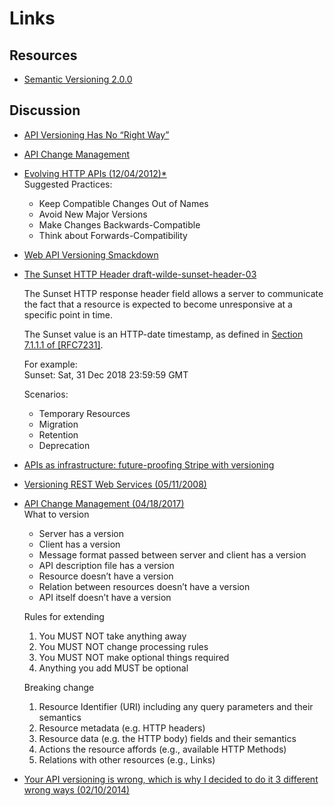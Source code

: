 # Links

## Resources
- [Semantic Versioning 2.0.0](https://semver.org)

## Discussion
- [API Versioning Has No “Right Way”](https://blog.apisyouwonthate.com/api-versioning-has-no-right-way-f3c75457c0b7)
- [API Change Management](https://blog.goodapi.co/api-change-management-2fe5bba32e9b)
- [Evolving HTTP APIs (12/04/2012)*](https://www.mnot.net/blog/2012/12/04/api-evolution.html)  
Suggested Practices:  
  - Keep Compatible Changes Out of Names
  - Avoid New Major Versions
  - Make Changes Backwards-Compatible
  - Think about Forwards-Compatibility
- [Web API Versioning Smackdown](https://www.mnot.net/blog/2011/10/25/web_api_versioning_smackdown)
- [The Sunset HTTP Header draft-wilde-sunset-header-03](https://tools.ietf.org/html/draft-wilde-sunset-header-03)  

  The Sunset HTTP response header field allows a server to communicate the fact that a resource is expected to become unresponsive at a specific point in time.  

  The Sunset value is an HTTP-date timestamp, as defined in [Section 7.1.1.1 of [RFC7231]](https://tools.ietf.org/html/rfc7231#section-7.1.1.1).  

  For example:  
  Sunset: Sat, 31 Dec 2018 23:59:59 GMT

  Scenarios:  
  - Temporary Resources
  - Migration
  - Retention
  - Deprecation

- [APIs as infrastructure: future-proofing Stripe with versioning](https://stripe.com/blog/api-versioning)
- [Versioning REST Web Services (05/11/2008)](http://barelyenough.org/blog/2008/05/versioning-rest-web-services/)

- [API Change Management (04/18/2017)](https://blog.goodapi.co/api-change-management-2fe5bba32e9b)  
What to version  
  - Server has a version
  - Client has a version
  - Message format passed between server and client has a version
  - API description file has a version
  - Resource doesn’t have a version
  - Relation between resources doesn’t have a version
  - API itself doesn’t have a version

  Rules for extending  
  1. You MUST NOT take anything away
  2. You MUST NOT change processing rules
  3. You MUST NOT make optional things required
  4. Anything you add MUST be optional

  Breaking change  
  1. Resource Identifier (URI) including any query parameters and their semantics
  2. Resource metadata (e.g. HTTP headers)
  3. Resource data (e.g. the HTTP body) fields and their semantics
  4. Actions the resource affords (e.g., available HTTP Methods)
  5. Relations with other resources (e.g., Links)

- [Your API versioning is wrong, which is why I decided to do it 3 different wrong ways (02/10/2014)](https://www.troyhunt.com/your-api-versioning-is-wrong-which-is/)
